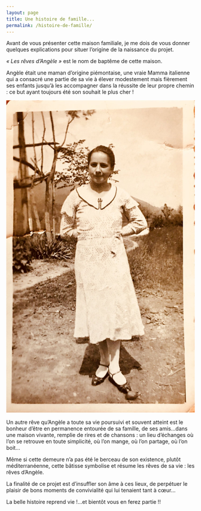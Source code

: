 ```yaml
---
layout: page
title: Une histoire de famille...
permalink: /histoire-de-famille/
---
```


Avant de vous présenter cette maison familiale, je me dois de vous donner quelques explications pour situer l’origine de la naissance du projet.

*« Les rêves d’Angèle »* est le nom de baptême de cette maison.

Angèle était une maman d’origine piémontaise, une vraie Mamma italienne qui a consacré une partie de sa vie à élever modestement mais fièrement ses enfants jusqu’à les accompagner dans la réussite de leur propre chemin : ce but ayant toujours été son souhait le plus cher ! 

![](/images/IMG_1315-min.jpg)

Un autre rêve qu’Angèle a toute sa vie poursuivi et souvent atteint est le bonheur d’être en permanence entourée de sa famille, de ses amis…dans une maison vivante, remplie de rires et de chansons : un lieu d’échanges où l’on se retrouve en toute simplicité, où l’on mange, où l’on partage, où l’on boit…

Même si cette demeure n’a pas été le berceau de son existence, plutôt méditerranéenne, cette bâtisse symbolise et résume les rêves de sa vie : les rêves d’Angèle.

La finalité de ce projet est d’insuffler son âme à ces lieux, de perpétuer le plaisir de bons moments de convivialité qui lui tenaient tant à cœur…

La belle histoire reprend vie !...et bientôt vous en ferez partie !!